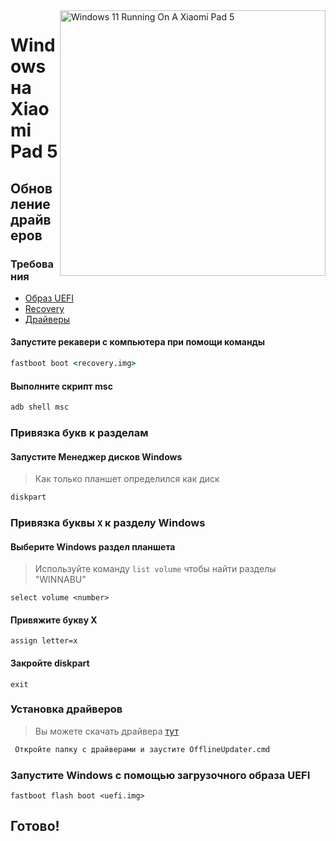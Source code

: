 ﻿<img align="right" src="https://raw.githubusercontent.com/erdilS/Port-Windows-11-Xiaomi-Pad-5/main/nabu.png" width="425" alt="Windows 11 Running On A Xiaomi Pad 5">


# Windows на Xiaomi Pad 5

## Обновление драйверов

### Требования

- [Образ UEFI](../../../../releases/tag/1.0)
- [Recovery](../../../../releases/tag/1.0)
- [Драйверы](https://github.com/map220v/MiPad5-Drivers/releases/latest)

#### Запустите рекавери с компьютера при помощи команды

```cmd
fastboot boot <recovery.img>
```

#### Выполните скрипт msc

```cmd
adb shell msc
```

### Привязка букв к разделам

#### Запустите Менеджер дисков Windows

> Как только планшет определился как диск

```cmd
diskpart
```


### Привязка буквы  `X` к разделу Windows

#### Выберите Windows раздел планшета
> Используйте команду `list volume` чтобы найти разделы "WINNABU"

```diskpart
select volume <number>
```

#### Привяжите букву X
```diskpart
assign letter=x
```

#### Закройте diskpart
```diskpart
exit
```


### Установка драйверов

> Вы можете скачать драйвера [тут](https://github.com/map220v/MiPad5-Drivers/releases/latest)

```cmd
 Откройте папку с драйверами и заустите OfflineUpdater.cmd
```



### Запустите Windows с помощью загрузочного образа UEFI 

```
fastboot flash boot <uefi.img>
```

## Готово!
